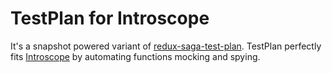 # TestPlan for Introscope

It's a snapshot powered variant of [redux-saga-test-plan](https://github.com/jfairbank/redux-saga-test-plan). TestPlan perfectly fits [Introscope](..) by automating functions mocking and spying.
